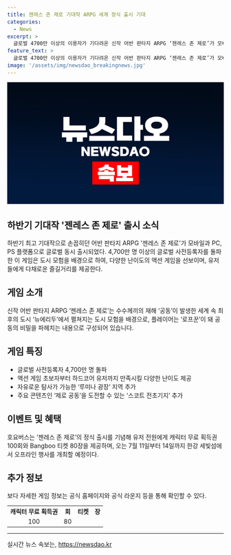 ```yaml
---
title: 젠레스 존 제로 기대작 ARPG 세계 정식 출시 기대
categories:
  - News
excerpt: >
  글로벌 4700만 이상의 이용자가 기다려온 신작 어반 판타지 ARPG ‘젠레스 존 제로’가 모바일과 PC, PS 플랫폼으로 동시 출시되었다. 이 게임은 뉴에리두의 도시 모험과 로프꾼으로서의 역할을 통해 수수께끼의 재해를 탐험하는 콘텐츠로 구성되어 있으며, 전 세계적으로 뜨거운 인기를 끌었다. ‘루미나 광장’과 ‘제로 공동’과 같은 새로운 지역과 콘텐츠도 추가되어 사용자들에게 다채로운 경험을 제공한다. 출시를 기념해 특별 혜택을 제공하며, 오프라인 행사도 예정되어 있다. 게임에 대한 자세한 내용은 공식 홈페이지와 라운지를 통해 확인할 수 있다.
feature_text: >
  글로벌 4700만 이상의 이용자가 기다려온 신작 어반 판타지 ARPG ‘젠레스 존 제로’가 모바일과 PC, PS 플랫폼으로 동시 출시되었다. 이 게임은 뉴에리두의 도시 모험과 로프꾼으로서의 역할을 통해 수수께끼의 재해를 탐험하는 콘텐츠로 구성되어 있으며, 전 세계적으로 뜨거운 인기를 끌었다. ‘루미나 광장’과 ‘제로 공동’과 같은 새로운 지역과 콘텐츠도 추가되어 사용자들에게 다채로운 경험을 제공한다. 출시를 기념해 특별 혜택을 제공하며, 오프라인 행사도 예정되어 있다. 게임에 대한 자세한 내용은 공식 홈페이지와 라운지를 통해 확인할 수 있다.
image: '/assets/img/newsdao_breakingnews.jpg'
---
```


<p><img src="/assets/img/newsdao_breakingnews.jpg" alt="ontimetimes 속보" /></p>

<h2 data-ke-size="size26">하반기 기대작 '젠레스 존 제로' 출시 소식</h2>

<p data-ke-size="size16">하반기 최고 기대작으로 손꼽히던 어반 판타지 ARPG '젠레스 존 제로'가 모바일과 PC, PS 플랫폼으로 글로벌 동시 출시되었다. 4,700만 명 이상의 글로벌 사전등록자를 돌파한 이 게임은 도시 모험을 배경으로 하여, 다양한 난이도의 액션 게임을 선보이며, 유저들에게 다채로운 즐길거리를 제공한다.</p>

<h2 data-ke-size="size26">게임 소개</h2>

<p data-ke-size="size16">신작 어반 판타지 ARPG ‘젠레스 존 제로’는 수수께끼의 재해 ‘공동’이 발생한 세계 속 최후의 도시 ‘뉴에리두’에서 펼쳐지는 도시 모험을 배경으로, 플레이어는 ‘로프꾼’이 돼 공동의 비밀을 파헤치는 내용으로 구성되어 있습니다.</p>

<h2 data-ke-size="size26">게임 특징</h2>

<ul>
    <li>글로벌 사전등록자 4,700만 명 돌파</li>
    <li>액션 게임 초보자부터 하드코어 유저까지 만족시킬 다양한 난이도 제공</li>
    <li>자유로운 탐사가 가능한 ‘루미나 광장’ 지역 추가</li>
    <li>주요 콘텐츠인 ‘제로 공동’을 도전할 수 있는 ‘스코트 전초기지’ 추가</li>
</ul>

<h2 data-ke-size="size26">이벤트 및 혜택</h2>

<p data-ke-size="size16">호요버스는 ‘젠레스 존 제로’의 정식 출시를 기념해 유저 전원에게 캐릭터 무료 획득권 100회와 Bangboo 티켓 80장을 제공하며, 오는 7월 11일부터 14일까지 한강 세빛섬에서 오프라인 행사를 개최할 예정이다.</p>

<h2 data-ke-size="size26">추가 정보</h2>

<p data-ke-size="size16">보다 자세한 게임 정보는 공식 홈페이지와 공식 라운지 등을 통해 확인할 수 있다.</p>

<table>
    <tr>
        <td style="text-align: center; height: 17px;"><b>캐릭터 무료 획득권</b></td>
        <td style="text-align: center; height: 17px;"><b>회</b></td>
        <td style="text-align: center; height: 17px;"><b>티켓</b></td>
        <td style="text-align: center; height: 17px;"><b>장</b></td>
    </tr>
    <tr>
        <td style="text-align: center; height: 17px;">100</td>
        <td style="text-align: center; height: 17px;">80</td>
    </tr>
</table>

<hr>
실시간 뉴스 속보는, <a href="https://newsdao.kr" rel="dofollow">https://newsdao.kr</a>


